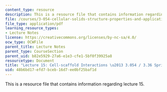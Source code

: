 ```yaml
---
content_type: resource
description: This is a resource file that contains information regarding lecture 15.
file: /courses/3-054-cellular-solids-structure-properties-and-applications-spring-2015/48b6bd17efd7bceb16d7ee0bf25baf1d_MIT3_054S15_L15_Cell_trans.pdf
file_type: application/pdf
learning_resource_types:
- Lecture Notes
license: https://creativecommons.org/licenses/by-nc-sa/4.0/
ocw_type: OCWFile
parent_title: Lecture Notes
parent_type: CourseSection
parent_uid: b82e5929-27a6-e1e3-cfe1-5bf0f39925a8
resourcetype: Document
title: "Lecture 15: Cell-scaffold Interactions \u2013 3.054 / 3.36 Spring 2015"
uid: 48b6bd17-efd7-bceb-16d7-ee0bf25baf1d
---
```

This is a resource file that contains information regarding lecture 15.